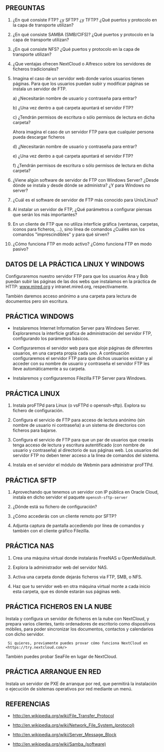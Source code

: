PREGUNTAS
---------

 01. ¿En qué consiste FTP? ¿y SFTP? ¿y TFTP? ¿Qué puertos y protocolo en la capa de transporte utilizan?

 02. ¿En qué consiste SAMBA (SMB/CIFS)? ¿Qué puertos y protocolo en la capa de transporte utilizan?

 03. ¿En qué consiste NFS? ¿Qué puertos y protocolo en la capa de transporte utilizan?

 04. ¿Que ventajas ofrecen NextCloud o Alfresco sobre los servidores de ficheros tradicionales?

 05. Imagina el caso de un servidor web donde varios usuarios tienen páginas. Para que los usuarios puedan subir y modificar páginas se instala un servidor de FTP.

     a) ¿Necesitarán nombre de usuario y contraseña para entrar?

     b) ¿Una vez dentro a qué carpeta apuntará el servidor FTP?

     c) ¿Tendrán permisos de escritura o sólo permisos de lectura en dicha carpeta?

     Ahora imagina el caso de un servidor FTP para que cualquier persona pueda descargar ficheros

     d) ¿Necesitarán nombre de usuario y contraseña para entrar?

     e) ¿Una vez dentro a qué carpeta apuntará el servidor FTP?

     f) ¿Tendrán permisos de escritura o sólo permisos de lectura en dicha carpeta?

 06. ¿Viene algún software de servidor de FTP con Windows Server? ¿Desde dónde se instala y desde dónde se administra? ¿Y para Windows no server?

 07. ¿Cuál es el software de servidor de FTP más conocido para Unix/Linux?

 08. Al instalar un servidor de FTP, ¿Qué parámetros a configurar piensas que serán los más importantes?

 09. En un cliente de FTP que no utiliza interfície gráfica (ventanas, carpetas, iconos para ficheros, ...), sino línea de comandos ¿Cuáles son los comandos "imprescindibles" y para qué sirven?

 10. ¿Cómo funciona FTP en modo activo? ¿Cómo funciona FTP en modo pasivo?





DATOS DE LA PRÁCTICA LINUX Y WINDOWS
------------------------------------

Configuraremos nuestro servidor FTP para que los usuarios Ana y Bob puedan subir las páginas de las dos webs que instalamos en la práctica de HTTP: www.mired.org y intranet.mired.org, respectivamente.

También daremos acceso anónimo a una carpeta para lectura de documentos pero sin escritura.





PRÁCTICA WINDOWS
----------------

  - Instalaremos Internet Information Server para Windows Server. Exploraremos la interfície gráfica de administración del servidor FTP, configurando los parámetros básicos.

  - Configuraremos el servidor web para que aloje páginas de diferentes usuarios, en una carpeta propia cada uno. A continuación configuraremos el servidor FTP para que dichos usuarios existan y al acceder con su nombre de usuario y contraseña el servidor FTP les lleve automàticamente a su carpeta.

  - Instalaremos y configuraremos Filezilla FTP Server para Windows.





PRÁCTICA LINUX
--------------

 01. Instala proFTPd para Linux (o vsFTPd o openssh-sftp). Explora su fichero de configuración.

 02. Configura el servicio de FTP para acceso de lectura anónimo (sin nombre de usuario ni contraseña) a un sistema de directorios con ficheros para bajarse.

 03. Configura el servicio de FTP para que un par de usuarios que crearás tenga acceso de lectura y escritura autentificado (con nombre de usuario y contraseña) al directorio de sus páginas web. Los usuarios del servidor FTP no deben tener acceso a la línea de comandos del sistema.
 
 04. Instala en el servidor el módulo de Webmin para administrar proFTPd.





PRÁCTICA SFTP
-------------

 01. Aprovechando que tenemos un servidor con IP pública en Oracle Cloud, instala en dicho servidor el paquete `openssh-sftp-server`

 02. ¿Dónde está su fichero de configuración?

 03. ¿Cómo accederás con un cliente remoto por SFTP?

 04. Adjunta captura de pantalla accediendo por línea de comandos y también con el cliente gráfico Filezilla.





PRÁCTICA NAS
------------

 01. Crea una máquina virtual donde instalarás FreeNAS u OpenMediaVault.

 02. Explora la administrador web del servidor NAS.
     
 03. Activa una carpeta donde dejarás ficheros via FTP, SMB, o NFS.
     
 04. Haz que tu servidor web en otra máquina virtual monte a cada inicio esta carpeta, que es donde estarán sus páginas web.





PRÁCTICA FICHEROS EN LA NUBE
----------------------------

Instala y configura un servidor de ficheros en la nube con NextCloud, y prepara varios clientes, tanto ordenadores de escritorio como dispositivos móbiles, para poder sincronizar los documentos, contactos y calendarios con dicho servidor.

     Si quieres, previamente puedes provar cómo funciona NextCloud en <https://try.nextcloud.com/>

También puedes probar SeaFile en lugar de NextCloud.





PRÁCTICA ARRANQUE EN RED
------------------------

Instala un servidor de PXE de arranque por red, que permitirá la instalación o ejecución de sistemas operativos por red mediante un menú.





REFERENCIAS
-----------

  - <http://en.wikipedia.org/wiki/File_Transfer_Protocol>

  - <http://en.wikipedia.org/wiki/Network_File_System_(protocol)>

  - <http://en.wikipedia.org/wiki/Server_Message_Block>

  - <http://en.wikipedia.org/wiki/Samba_(software)>
